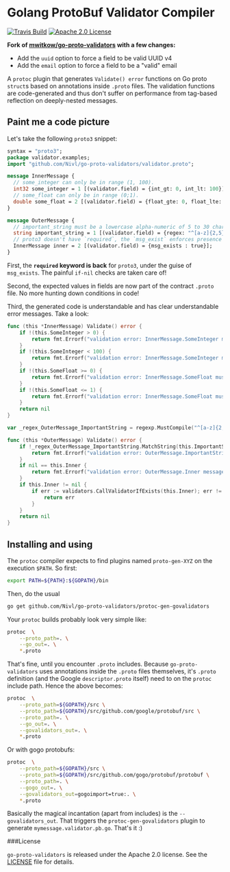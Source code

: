 # Golang ProtoBuf Validator Compiler

[![Travis Build](https://travis-ci.org/Nivl/go-proto-validators.svg)](https://travis-ci.org/Nivl/go-proto-validators)
[![Apache 2.0 License](https://img.shields.io/badge/License-Apache%202.0-blue.svg)](LICENSE)

**Fork of [mwitkow/go-proto-validators](https://github.com/mwitkow/go-proto-validators) with a few changes:**

* Add the `uuid` option to force a field to be valid UUID v4
* Add the `email` option to force a field to be a "valid" email

A `protoc` plugin that generates `Validate() error` functions on Go proto `struct`s based on annotations inside `.proto`
files. The validation functions are code-generated and thus don't suffer on performance from tag-based reflection on
deeply-nested messages.

## Paint me a code picture

Let's take the following `proto3` snippet:

```proto
syntax = "proto3";
package validator.examples;
import "github.com/Nivl/go-proto-validators/validator.proto";

message InnerMessage {
  // some_integer can only be in range (1, 100).
  int32 some_integer = 1 [(validator.field) = {int_gt: 0, int_lt: 100}];
  // some_float can only be in range (0;1).
  double some_float = 2 [(validator.field) = {float_gte: 0, float_lte: 1}];
}

message OuterMessage {
  // important_string must be a lowercase alpha-numeric of 5 to 30 characters (RE2 syntax).
  string important_string = 1 [(validator.field) = {regex: "^[a-z]{2,5}$"}];
  // proto3 doesn't have `required`, the `msg_exist` enforces presence of InnerMessage.
  InnerMessage inner = 2 [(validator.field) = {msg_exists : true}];
}
```

First, the **`required` keyword is back** for `proto3`, under the guise of `msg_exists`. The painful `if-nil` checks are taken care of!

Second, the expected values in fields are now part of the contract `.proto` file. No more hunting down conditions in code!

Third, the generated code is understandable and has clear understandable error messages. Take a look:

```go
func (this *InnerMessage) Validate() error {
	if !(this.SomeInteger > 0) {
		return fmt.Errorf("validation error: InnerMessage.SomeInteger must be greater than '0'")
	}
	if !(this.SomeInteger < 100) {
		return fmt.Errorf("validation error: InnerMessage.SomeInteger must be less than '100'")
	}
	if !(this.SomeFloat >= 0) {
		return fmt.Errorf("validation error: InnerMessage.SomeFloat must be greater than or equal to '0'")
	}
	if !(this.SomeFloat <= 1) {
		return fmt.Errorf("validation error: InnerMessage.SomeFloat must be less than or equal to '1'")
	}
	return nil
}

var _regex_OuterMessage_ImportantString = regexp.MustCompile("^[a-z]{2,5}$")

func (this *OuterMessage) Validate() error {
	if !_regex_OuterMessage_ImportantString.MatchString(this.ImportantString) {
		return fmt.Errorf("validation error: OuterMessage.ImportantString must conform to regex '^[a-z]{2,5}$'")
	}
	if nil == this.Inner {
		return fmt.Errorf("validation error: OuterMessage.Inner message must exist")
	}
	if this.Inner != nil {
		if err := validators.CallValidatorIfExists(this.Inner); err != nil {
			return err
		}
	}
	return nil
}
```

## Installing and using

The `protoc` compiler expects to find plugins named `proto-gen-XYZ` on the execution `$PATH`. So first:

```sh
export PATH=${PATH}:${GOPATH}/bin
```

Then, do the usual

```sh
go get github.com/Nivl/go-proto-validators/protoc-gen-govalidators
```

Your `protoc` builds probably look very simple like:

```sh
protoc  \
	--proto_path=. \
	--go_out=. \
	*.proto
```

That's fine, until you encounter `.proto` includes. Because `go-proto-validators` uses annotations inside the `.proto`
files themselves, it's `.proto` definition (and the Google `descriptor.proto` itself) need to on the `protoc` include
path. Hence the above becomes:

```sh
protoc  \
	--proto_path=${GOPATH}/src \
	--proto_path=${GOPATH}/src/github.com/google/protobuf/src \
	--proto_path=. \
	--go_out=. \
	--govalidators_out=. \
	*.proto
```

Or with gogo protobufs:

```sh
protoc  \
	--proto_path=${GOPATH}/src \
	--proto_path=${GOPATH}/src/github.com/gogo/protobuf/protobuf \
	--proto_path=. \
	--gogo_out=. \
	--govalidators_out=gogoimport=true:. \
	*.proto
```

Basically the magical incantation (apart from includes) is the `--govalidators_out`. That triggers the
`protoc-gen-govalidators` plugin to generate `mymessage.validator.pb.go`. That's it :)

###License

`go-proto-validators` is released under the Apache 2.0 license. See the [LICENSE](LICENSE) file for details.
